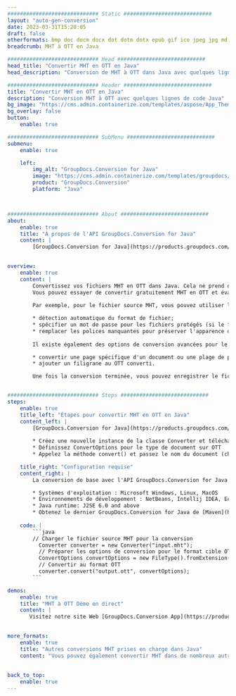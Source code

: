 ```yaml
---
############################# Static ############################
layout: "auto-gen-conversion"
date: 2023-03-31T15:20:05
draft: false
otherformats: bmp doc docm docx dot dotm dotx epub gif ico jpeg jpg md odt ott pdf png psd rtf tex tif tiff txt xps
breadcrumb: MHT à OTT en Java

############################# Head ############################
head_title: "Convertir MHT en OTT en Java"
head_description: "Conversion de MHT à OTT dans Java avec quelques lignes de code. Convertissez plus de 160 formats de fichiers à l'aide de l'API de conversion de documents GroupDocs pour Java"

############################# Header ############################
title: "Convertir MHT en OTT en Java"
description: "Conversion MHT à OTT avec quelques lignes de code Java"
bg_image: "https://cms.admin.containerize.com/templates/aspose/App_Themes/V3/images/bg/header1.png"
bg_overlay: false
button:
    enable: true

############################# SubMenu ############################
submenu:
    enable: true

    left:
        img_alt: "GroupDocs.Conversion for Java"
        image: "https://cms.admin.containerize.com/templates/groupdocs/images/product-logos/90x90-noborder/groupdocs-conversion-java.png"
        product: "GroupDocs.Conversion"
        platform: "Java"



############################# About ############################
about:
    enable: true
    title: "À propos de l'API GroupDocs.Conversion for Java"
    content: |
        [GroupDocs.Conversion for Java](https://products.groupdocs.com/conversion/java/) est une API de conversion de format de fichier avancée pour la conversion entre les formats d'image et de document populaires tels que Microsoft Office, OpenDocument, PDF, HTML, e-mail, CAO. et bien plus encore avec seulement quelques lignes de code. L'API native détecte automatiquement les formats des documents originaux et propose de nombreuses options de personnalisation des documents convertis. Outre la fonction d'extraction d'informations d'un document, il prend également en charge la mise en cache des résultats de conversion sur le disque local par défaut. Cependant, tout type de stockage de cache peut être pris en charge en implémentant les interfaces appropriées - Amazon S3, Dropbox, Google Drive, Windows Azure, Reddis ou tout autre.
    

overview:
    enable: true
    content: |
        Convertissez vos fichiers MHT en OTT dans Java. Cela ne prend que quelques lignes de code Java sur n'importe quelle plate-forme de votre choix, telle que Windows, Linux, macOS.
        Vous pouvez essayer de convertir gratuitement MHT en OTT et évaluer la qualité des résultats de conversion. En plus des scripts de conversion de fichiers simples, vous pouvez essayer des options plus sophistiquées pour charger le fichier source MHT et stocker la sortie OTT. 
        
        Par exemple, pour le fichier source MHT, vous pouvez utiliser les options de chargement suivantes :

        * détection automatique du format de fichier;
        * spécifier un mot de passe pour les fichiers protégés (si le format de fichier le prend en charge);
        * remplacer les polices manquantes pour préserver l'apparence du document.
        
        Il existe également des options de conversion avancées pour le fichier OTT :

        * convertir une page spécifique d'un document ou une plage de pages;
        * ajouter un filigrane au OTT converti.

        Une fois la conversion terminée, vous pouvez enregistrer le fichier OTT dans votre chemin de fichier local ou dans un stockage tiers tel que FTP, Amazon S3, Google Drive, Dropbox, etc. Veuillez noter - pour convertir MHT à OTT, vous n'avez pas besoin d'installer de logiciel supplémentaire, tel que MS Office, Open Office, Adobe Acrobat Reader, etc.


############################# Steps ############################
steps:
    enable: true
    title_left: "Étapes pour convertir MHT en OTT en Java"
    content_left: |
        [GroupDocs.Conversion for Java](https://products.groupdocs.com/conversion/java/) permet aux développeurs de convertir facilement le fichier MHT en OTT avec quelques lignes de code.
        
        * Créez une nouvelle instance de la classe Converter et téléchargez le fichier MHT avec le chemin complet
        * Définissez ConvertOptions pour le type de document sur OTT
        * Appelez la méthode convert() et passez le nom du document (chemin complet) et le format (OTT) en tant que paramètre

    title_right: "Configuration requise"
    content_right: |
        La conversion de base avec l'API GroupDocs.Conversion for Java peut être effectuée avec seulement quelques lignes de code. Nos API sont prises en charge sur toutes les principales plates-formes et systèmes d'exploitation. Avant d'exécuter le code ci-dessous, assurez-vous que les prérequis suivants sont installés sur votre système.

        * Systèmes d'exploitation : Microsoft Windows, Linux, MacOS
        * Environnements de développement : NetBeans, Intellij IDEA, Eclipse, etc.
        * Java runtime: J2SE 6.0 and above
        * Obtenez le dernier GroupDocs.Conversion for Java de [Maven](https://repository.groupdocs.com/webapp/#/artifacts/browse/tree/General/repo/com/groupdocs/groupdocs-conversion)
         
    code: |
        ```java    
        // Charger le fichier source MHT pour la conversion
          Converter converter = new Converter("input.mht");
          // Préparer les options de conversion pour le format cible OTT
          ConvertOptions convertOptions = new FileType().fromExtension("ott").getConvertOptions();
          // Convertir au format OTT
          converter.convert("output.ott", convertOptions);
        ```

demos:
    enable: true
    title: "MHT à OTT Démo en direct"
    content: |
       Visitez notre site Web [GroupDocs.Conversion App](https://products.groupdocs.app/conversion/family) et essayez la conversion MHT à OTT maintenant. La démo gratuite présente les avantages suivants
          

more_formats:
    enable: true
    title: "Autres conversions MHT prises en charge dans Java"
    content: "Vous pouvez également convertir MHT dans de nombreux autres formats de fichiers. Veuillez consulter la liste ci-dessous."
       
       
back_to_top:
    enable: true
---
```

